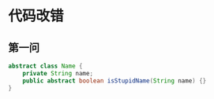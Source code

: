 # 代码改错

## 第一问
```java
abstract class Name {
    private String name;
    public abstract boolean isStupidName(String name) {}
}
```